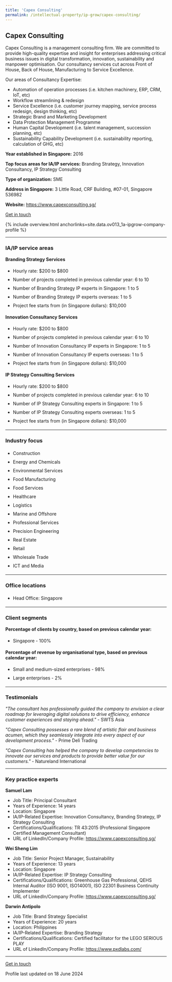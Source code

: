 ```yaml
---
title: 'Capex Consulting'
permalink: /intellectual-property/ip-grow/capex-consulting/
---
```


## Capex Consulting

Capex Consulting is a management consulting firm. We are committed to provide high-quality expertise and insight for enterprises addressing critical business issues in digital transformation, innovation, sustainability and manpower optimisation. Our consultancy services cut across Front of House, Back of House, Manufacturing to Service Excellence.

Our areas of Consultancy Expertise:
- Automation of operation processes (i.e. kitchen machinery, ERP, CRM, IoT, etc)
- Workflow streamlining & redesign
- Service Excellence (i.e. customer journey mapping, service process redesign, design thinking, etc)
- Strategic Brand and Marketing Development
- Data Protection Management Programme
- Human Capital Development (i.e. talent management, succession planning, etc)
- Sustainability Capability Development (i.e. sustainability reporting, calculation of GHG, etc)

<b>Year established in Singapore:</b> 2016

<b>Top focus areas for IA/IP services:</b> Branding Strategy, Innovation Consultancy, IP Strategy Consulting

<b>Type of organization:</b> SME

<b>Address in Singapore:</b> 3 Little Road, CRF Building, #07-01, Singapore 536982

<b>Website:</b> <a href='https://www.capexconsulting.sg/'>https://www.capexconsulting.sg/</a>

<a class='btn' href='https://form.gov.sg/665d86803237e9829faacd8b' target='_blank' rel='noopener'>Get in touch</a>

{% include overview.html anchorlinks=site.data.ov013_1a-ipgrow-company-profile %}

---
<a name='ip-related-service-areas'></a>
### IA/IP service areas

**Branding Strategy Services**

<ul>
<li style='line-height: 27px; margin: 0px 0px !important'>Hourly rate:  $200 to $800</li>
<li style='line-height: 27px; margin: 0px 0px !important'>Number of projects completed in previous calendar year: 6 to 10</li>
<li style='line-height: 27px; margin: 0px 0px !important'>Number of Branding Strategy IP experts in Singapore: 1 to 5</li>
<li style='line-height: 27px; margin: 0px 0px !important'>Number of Branding Strategy IP experts overseas: 1 to 5</li>
<li style='line-height: 27px; margin: 0px 0px !important'>Project fee starts from (in Singapore dollars):  $10,000</li>
</ul>

**Innovation Consultancy Services**

<ul>
<li style='line-height: 27px; margin: 0px 0px !important'>Hourly rate:  $200 to $800</li>
<li style='line-height: 27px; margin: 0px 0px !important'>Number of projects completed in previous calendar year: 6 to 10</li>
<li style='line-height: 27px; margin: 0px 0px !important'>Number of Innovation Consultancy IP experts in Singapore: 1 to 5</li>
<li style='line-height: 27px; margin: 0px 0px !important'>Number of Innovation Consultancy IP experts overseas: 1 to 5</li>
<li style='line-height: 27px; margin: 0px 0px !important'>Project fee starts from (in Singapore dollars):  $10,000</li>
</ul>

**IP Strategy Consulting Services**

<ul>
<li style='line-height: 27px; margin: 0px 0px !important'>Hourly rate:  $200  to $800</li>
<li style='line-height: 27px; margin: 0px 0px !important'>Number of projects completed in previous calendar year: 6 to 10</li>
<li style='line-height: 27px; margin: 0px 0px !important'>Number of IP Strategy Consulting experts in Singapore: 1 to 5</li>
<li style='line-height: 27px; margin: 0px 0px !important'>Number of IP Strategy Consulting experts overseas: 1 to 5</li>
<li style='line-height: 27px; margin: 0px 0px !important'>Project fee starts from (in Singapore dollars):  $10,000</li>
</ul>

---
<a name='industry-focus'></a>
### Industry focus

<ul><li style='line-height: 27px; margin: 0px 0px !important'> Construction</li><li style='line-height: 27px; margin: 0px 0px !important'>Energy and Chemicals</li><li style='line-height: 27px; margin: 0px 0px !important'>Environmental Services</li><li style='line-height: 27px; margin: 0px 0px !important'>Food Manufacturing</li><li style='line-height: 27px; margin: 0px 0px !important'>Food Services</li><li style='line-height: 27px; margin: 0px 0px !important'>Healthcare</li><li style='line-height: 27px; margin: 0px 0px !important'>Logistics</li><li style='line-height: 27px; margin: 0px 0px !important'>Marine and Offshore</li><li style='line-height: 27px; margin: 0px 0px !important'>Professional Services</li><li style='line-height: 27px; margin: 0px 0px !important'>Precision Engineering</li><li style='line-height: 27px; margin: 0px 0px !important'>Real Estate</li><li style='line-height: 27px; margin: 0px 0px !important'>Retail</li><li style='line-height: 27px; margin: 0px 0px !important'>Wholesale Trade</li><li style='line-height: 27px; margin: 0px 0px !important'>ICT and Media</li></ul>

---
<a name='office-locations'></a>
### Office locations

<ul><li style='line-height: 27px; margin: 0px 0px !important'> Head Office: Singapore</li></ul>

---
<a name='client-segments'></a>
### Client segments

**Percentage of clients by country, based on previous calendar year:**

<ul><li style='line-height: 27px; margin: 0px 0px !important'> Singapore - 100%</li></ul>

**Percentage of revenue by organisational type, based on previous calendar year:**

<ul><li style='line-height: 27px; margin: 0px 0px !important'> Small and medium-sized enterprises - 98%</li><li style='line-height: 27px; margin: 0px 0px !important'>Large enterprises - 2%</li></ul>

---
<a name='testimonials'></a>
### Testimonials

*"The consultant has professionally guided the company to envision a clear roadmap for leveraging digital solutions to drive efficiency, enhance customer experiences and staying ahead."* - SWTS Asia

*"Capex Consulting possesses a rare blend of artistic flair and business acumen, which they seamlessly integrate into every aspect of our development process."* - Prime Deli Trading

*"Capex Consulting has helped the company to develop competencies to innovate our services and products to provide better value for our customers."* - Natureland International




---
<a name='key-practice-experts'></a>
### Key practice experts

**Samuel Lam**

- Job Title: Principal Consultant
- Years of Experience: 14 years
- Location: Singapore
- IA/IP-Related Expertise: Innovation Consultancy, Branding Strategy, IP Strategy Consulting
- Certifications/Qualifications: TR 43:2015 (Professional Singapore Certified Management Consultant)
- URL of LinkedIn/Company Profile: <a href="https://www.capexconsulting.sg/" target="_blank" rel="noopener">https://www.capexconsulting.sg/</a>

**Wei Sheng Lim**
- Job Title: Senior Project Manager, Sustainability
- Years of Experience: 13 years
- Location: Singapore
- IA/IP-Related Expertise: IP Strategy Consulting
- Certifications/Qualifications: Greenhouse Gas Professional, QEHS Internal Auditor (ISO 9001, ISO14001), ISO 22301 Business Continuity Implementer
- URL of LinkedIn/Company Profile: <a href="https://www.capexconsulting.sg/" target="_blank" rel="noopener">https://www.capexconsulting.sg/</a>

**Darwin Antipolo**
- Job Title: Brand Strategy Specialist
- Years of Experience: 20 years
- Location: Philippines
- IA/IP-Related Expertise: Branding Strategy
- Certifications/Qualifications: Certified facilitator for the LEGO SERIOUS PLAY
- URL of LinkedIn/Company Profile: <a href="https://www.pxdlabs.com/" target="_blank" rel="noopener">https://www.pxdlabs.com/</a>


---
<p>
<a class='btn' href='https://form.gov.sg/665d86803237e9829faacd8b' target='_blank' rel='noopener'>Get in touch</a>
</p>
Profile last updated on 18 June 2024
